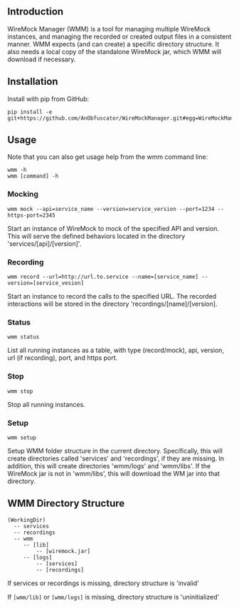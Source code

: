 ## Introduction

WireMock Manager (WMM) is a tool for managing multiple WireMock instances, and managing the recorded or created output files in a consistent manner.
WMM expects (and can create) a specific directory structure. It also needs a local copy of the standalone WireMock jar, which WMM will download if necessary.

## Installation

Install with pip from GitHub:

```
pip install -e git+https://github.com/AnObfuscator/WireMockManager.git#egg=WireMockManager
```

## Usage
Note that you can also get usage help from the wmm command line:

```
wmm -h
wmm [command] -h
```

### Mocking
```
wmm mock --api=service_name --version=service_version --port=1234 --https-port=2345
```

Start an instance of WireMock to mock of the specified API and version. This will serve the defined behaviors located in the directory 'services/[api]/[version]'.

### Recording
```
wmm record --url=http://url.to.service --name=[service_name] --version=[service_vesion]
```

Start an instance to record the calls to the specified URL. The recorded interactions will be stored in the directory 'recordings/[name]/[version].

### Status
```
wmm status
```

List all running instances as a table, with type (record/mock), api, version, url (if recording), port, and https port.

### Stop
```
wmm stop
```

Stop all running instances.

### Setup
```
wmm setup
```

Setup WMM folder structure in the current directory. Specifically, this will create directories called 'services' and 'recordings', if they are missing. 
In addition, this will create directories 'wmm/logs' and 'wmm/libs'. If the WireMock jar is not in 'wmm/libs', this will download the WM jar into that directory.


## WMM Directory Structure
```
(WorkingDir)
  -- services
  -- recordings
  -- wmm
     -- [lib]
         -- [wiremock.jar]
     -- [logs]
         -- [services]
         -- [recordings]
```

If services or recordings is missing, directory structure is 'invalid'

If ```[wmm/lib]``` or ```[wmm/logs]``` is missing, directory structure is 'uninitialized'